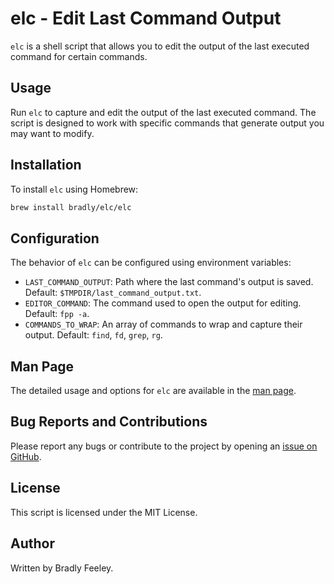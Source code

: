 # elc - Edit Last Command Output

`elc` is a shell script that allows you to edit the output of the last executed command for certain commands.

## Usage

Run `elc` to capture and edit the output of the last executed command. The script is designed to work with specific commands that generate output you may want to modify.

## Installation

To install `elc` using Homebrew:

```bash
brew install bradly/elc/elc
```

## Configuration

The behavior of `elc` can be configured using environment variables:

- `LAST_COMMAND_OUTPUT`: Path where the last command's output is saved. Default: `$TMPDIR/last_command_output.txt`.
- `EDITOR_COMMAND`: The command used to open the output for editing. Default: `fpp -a`.
- `COMMANDS_TO_WRAP`: An array of commands to wrap and capture their output. Default: `find`, `fd`, `grep`, `rg`.

## Man Page

The detailed usage and options for `elc` are available in the [man page](docs/elc.1).

## Bug Reports and Contributions

Please report any bugs or contribute to the project by opening an [issue on GitHub](https://github.com/bradly/elc/issues).

## License

This script is licensed under the MIT License.

## Author

Written by Bradly Feeley.
